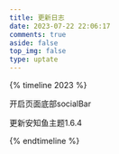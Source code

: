 ```yaml
---
title: 更新日志
date: 2023-07-22 22:06:17
comments: true
aside: false
top_img: false
type: uptate
---
```


{% timeline 2023 %}
<!-- timeline 08-31 -->
开启页面底部socialBar
<!-- endtimeline -->

<!-- timeline 08-30 -->
更新安知鱼主题1.6.4
<!-- endtimeline -->
{% endtimeline %}